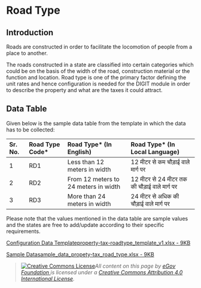 # Road Type

## Introduction <a id="introduction"></a>

Roads are constructed in order to facilitate the locomotion of people from a place to another.

The roads constructed in a state are classified into certain categories which could be on the basis of the width of the road, construction material or the function and location. Road type is one of the primary factor defining the unit rates and hence configuration is needed for the DIGIT module in order to describe the property and what are the taxes it could attract.

## Data Table <a id="data-table"></a>

Given below is the sample data table from the template in which the data has to be collected:

| Sr. No. | Road Type Code\* | Road Type\* \(In English\) | Road Type\* \(In Local Language\) |
| :--- | :--- | :--- | :--- |
| 1 | RD1 | Less than 12 meters in width | 12 मीटर से कम चौड़ाई वाले मार्ग पर |
| 2 | RD2 | From 12 meters to 24 meters in width | 12 मीटर से 24 मीटर तक की चौड़ाई वाले मार्ग पर |
| 3 | RD3 | More than 24 meters in width | 24 मीटर से अधिक की चौड़ाई वाले मार्ग पर |

Please note that the values mentioned in the data table are sample values and the states are free to add/update according to their specific requirements.

[Configuration Data Templateproperty-tax-roadtype\_template\_v1.xlsx - 9KB](https://firebasestorage.googleapis.com/v0/b/gitbook-28427.appspot.com/o/assets%2F-MERG_iQW5oN4ukgXP8K%2Fsync%2Fef792e2699fa36d6508fbe418e880d040621808f.xlsx?generation=1602050606784218&alt=media)

[Sample Datasample\_data\_propety-tax\_road\_type.xlsx - 9KB](https://firebasestorage.googleapis.com/v0/b/gitbook-28427.appspot.com/o/assets%2F-MERG_iQW5oN4ukgXP8K%2Fsync%2F1ac1cd25b419603bcc481e2de186939016d1df08.xlsx?generation=1602050606660978&alt=media)

> [![Creative Commons License](https://i.creativecommons.org/l/by/4.0/80x15.png)](http://creativecommons.org/licenses/by/4.0/)_All content on this page by_ [_eGov Foundation_ ](https://egov.org.in/)_is licensed under a_ [_Creative Commons Attribution 4.0 International License_](http://creativecommons.org/licenses/by/4.0/)_._

